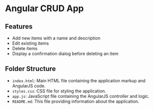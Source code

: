 # Angular CRUD App

## Features

- Add new items with a name and description
- Edit existing items
- Delete items
- Display a confirmation dialog before deleting an item

## Folder Structure

- `index.html`: Main HTML file containing the application markup and AngularJS code.
- `styles.css`: CSS file for styling the application.
- `app.js`: JavaScript file containing the AngularJS controller and logic.
- `README.md`: This file providing information about the application.
